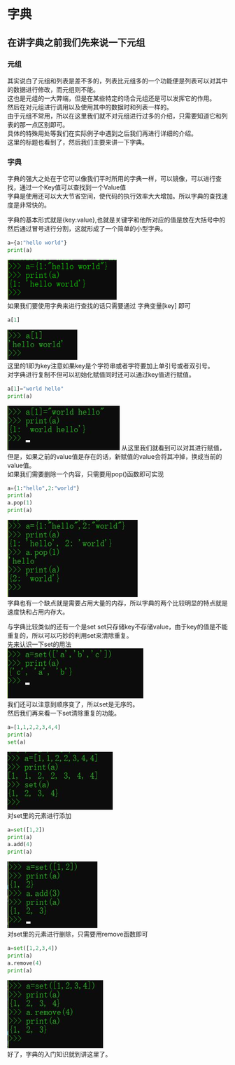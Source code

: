 # 字典  
## 在讲字典之前我们先来说一下元组  
### 元组  
其实说白了元组和列表是差不多的，列表比元组多的一个功能便是列表可以对其中的数据进行修改，而元组则不能。  
这也是元组的一大弊端，但是在某些特定的场合元组还是可以发挥它的作用。  
然后在对元组进行调用以及使用其中的数据时和列表一样的。  
由于元组不常用，所以在这里我们就不对元组进行过多的介绍，只需要知道它和列表的那一点区别即可。  
具体的特殊用处等我们在实际例子中遇到之后我们再进行详细的介绍。  
这里的标题也看到了，然后我们主要来讲一下字典。  

### 字典   
字典的强大之处在于它可以像我们平时所用的字典一样，可以镜像，可以进行查找，通过一个Key值可以查找到一个Value值  
字典是使用还可以大大节省空间，使代码的执行效率大大增加。所以字典的查找速度是非常快的。

字典的基本形式就是{key:value},也就是关键字和他所对应的值是放在大括号中的然后通过冒号进行分割，这就形成了一个简单的小型字典。  
```python
a={a:"hello world"}
print(a)
```
![08-01](wiki/image/python/08/08-01.jpg)  
如果我们要使用字典来进行查找的话只需要通过  字典变量[key]  即可  
```python
a[1]
```
![08-02](wiki/image/python/08/08-02.jpg)  
这里的1即为key注意如果key是个字符串或者字符要加上单引号或者双引号。  
对字典进行复制不但可以初始化赋值同时还可以通过key值进行赋值。
```python
a[1]="world hello"
print(a)
```  
![08-03](wiki/image/python/08/08-03.jpg)
从这里我们就看到可以对其进行赋值，但是，如果之前的value值是存在的话，新赋值的value会将其冲掉，换成当前的value值。  
如果我们需要删除一个内容，只需要用pop()函数即可实现  
```python
a={1:"hello",2:"world"}
print(a)
a.pop(1)
print(a)
```
![08-04](wiki/image/python/08/08-04.jpg)  
字典也有一个缺点就是需要占用大量的内存，所以字典的两个比较明显的特点就是速度快和占用内存大。  

与字典比较类似的还有一个是set
set只存储key不存储value，由于key的值是不能重复的，所以可以巧妙的利用set来清除重复。  
先来认识一下set的用法  
![08-05](wiki/image/python/08/08-05.jpg)  
我们还可以注意到顺序变了，所以set是无序的。  
然后我们再来看一下set清除重复的功能。  
```python
a=[1,1,2,2,3,4,4]
print(a)
set(a)
```
![08-06](wiki/image/python/08/08-06.jpg)  
对set里的元素进行添加  
```python
a=set([1,2])
print(a)
a.add(4)
print(a)
```
![08-07](wiki/image/python/08/08-07.jpg)  
对set里的元素进行删除，只需要用remove函数即可  
```python
a=set([1,2,3,4])
print(a)
a.remove(4)
print(a)
```
![08-08](wiki/image/python/08/08-08.jpg)  
好了，字典的入门知识就到讲这里了。
